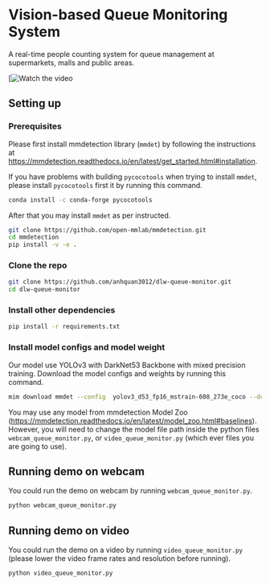 # Vision-based Queue Monitoring System
A real-time people counting system for queue management at supermarkets, malls and public areas.

[![Watch the video](https://youtu.be/gUTV3HvWWVg)

## Setting up
### Prerequisites
Please first install mmdetection library (```mmdet```) by following the instructions at https://mmdetection.readthedocs.io/en/latest/get_started.html#installation.

If you have problems with building ```pycocotools``` when trying to install ```mmdet```, please install ```pycocotools``` first it by running this command.
```bash
conda install -c conda-forge pycocotools
```
After that you may install ```mmdet``` as per instructed.
```bash
git clone https://github.com/open-mmlab/mmdetection.git
cd mmdetection
pip install -v -e .
```

### Clone the repo
```bash
git clone https://github.com/anhquan3012/dlw-queue-monitor.git
cd dlw-queue-monitor
```

### Install other dependencies
```bash
pip install -r requirements.txt
```

### Install model configs and model weight
Our model use YOLOv3 with DarkNet53 Backbone with mixed precision training. Download the model configs and weights by running this command.
```bash
mim download mmdet --config  yolov3_d53_fp16_mstrain-608_273e_coco --dest .
```

You may use any model from mmdetection Model Zoo (https://mmdetection.readthedocs.io/en/latest/model_zoo.html#baselines). However, you will need to change the model file path inside the python files ```webcam_queue_monitor.py```, or ```video_queue_monitor.py``` (which ever files you are going to use).

## Running demo on webcam
You could run the demo on webcam by running ```webcam_queue_monitor.py```.
```bash
python webcam_queue_monitor.py
```

## Running demo on video
You could run the demo on a video by running ```video_queue_monitor.py``` (please lower the video frame rates and resolution before running).
```bash
python video_queue_monitor.py
```
